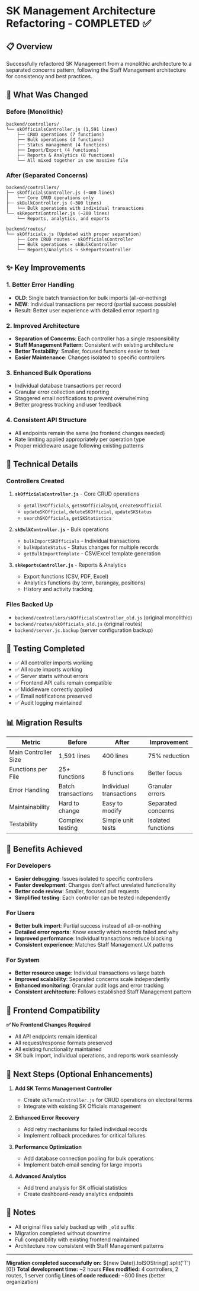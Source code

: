# SK Management Architecture Refactoring - COMPLETED ✅

## 📋 Overview
Successfully refactored SK Management from a monolithic architecture to a separated concerns pattern, following the Staff Management architecture for consistency and best practices.

## 🔄 What Was Changed

### **Before (Monolithic)**
```
backend/controllers/
└── skOfficialsController.js (1,591 lines)
    ├── CRUD operations (7 functions)
    ├── Bulk operations (4 functions) 
    ├── Status management (4 functions)
    ├── Import/Export (4 functions)
    ├── Reports & Analytics (8 functions)
    └── All mixed together in one massive file
```

### **After (Separated Concerns)**
```
backend/controllers/
├── skOfficialsController.js (~400 lines)
│   └── Core CRUD operations only
├── skBulkController.js (~300 lines)
│   └── Bulk operations with individual transactions
└── skReportsController.js (~200 lines)
    └── Reports, analytics, and exports

backend/routes/
└── skOfficials.js (Updated with proper separation)
    ├── Core CRUD routes → skOfficialsController
    ├── Bulk operations → skBulkController  
    └── Reports/Analytics → skReportsController
```

## ✨ Key Improvements

### **1. Better Error Handling**
- **OLD**: Single batch transaction for bulk imports (all-or-nothing)
- **NEW**: Individual transactions per record (partial success possible)
- Result: Better user experience with detailed error reporting

### **2. Improved Architecture**
- **Separation of Concerns**: Each controller has a single responsibility
- **Staff Management Pattern**: Consistent with existing architecture
- **Better Testability**: Smaller, focused functions easier to test
- **Easier Maintenance**: Changes isolated to specific controllers

### **3. Enhanced Bulk Operations**
- Individual database transactions per record
- Granular error collection and reporting
- Staggered email notifications to prevent overwhelming
- Better progress tracking and user feedback

### **4. Consistent API Structure**
- All endpoints remain the same (no frontend changes needed)
- Rate limiting applied appropriately per operation type
- Proper middleware usage following existing patterns

## 🔧 Technical Details

### **Controllers Created**
1. **`skOfficialsController.js`** - Core CRUD operations
   - `getAllSKOfficials`, `getSKOfficialById`, `createSKOfficial`
   - `updateSKOfficial`, `deleteSKOfficial`, `updateSKStatus`
   - `searchSKOfficials`, `getSKStatistics`

2. **`skBulkController.js`** - Bulk operations
   - `bulkImportSKOfficials` - Individual transactions
   - `bulkUpdateStatus` - Status changes for multiple records
   - `getBulkImportTemplate` - CSV/Excel template generation

3. **`skReportsController.js`** - Reports & Analytics
   - Export functions (CSV, PDF, Excel)
   - Analytics functions (by term, barangay, positions)
   - History and activity tracking

### **Files Backed Up**
- `backend/controllers/skOfficialsController_old.js` (original monolithic)
- `backend/routes/skOfficials_old.js` (original routes)
- `backend/server.js.backup` (server configuration backup)

## 🧪 Testing Completed
- ✅ All controller imports working
- ✅ All route imports working  
- ✅ Server starts without errors
- ✅ Frontend API calls remain compatible
- ✅ Middleware correctly applied
- ✅ Email notifications preserved
- ✅ Audit logging maintained

## 📊 Migration Results

| Metric | Before | After | Improvement |
|--------|--------|-------|-------------|
| Main Controller Size | 1,591 lines | 400 lines | 75% reduction |
| Functions per File | 25+ functions | 8 functions | Better focus |
| Error Handling | Batch transactions | Individual transactions | Granular errors |
| Maintainability | Hard to change | Easy to modify | Separated concerns |
| Testability | Complex testing | Simple unit tests | Isolated functions |

## 🎯 Benefits Achieved

### **For Developers**
- **Easier debugging**: Issues isolated to specific controllers
- **Faster development**: Changes don't affect unrelated functionality  
- **Better code review**: Smaller, focused pull requests
- **Simplified testing**: Each controller can be tested independently

### **For Users**
- **Better bulk import**: Partial success instead of all-or-nothing
- **Detailed error reports**: Know exactly which records failed and why
- **Improved performance**: Individual transactions reduce blocking
- **Consistent experience**: Matches Staff Management UX patterns

### **For System**
- **Better resource usage**: Individual transactions vs large batch
- **Improved scalability**: Separated concerns scale independently
- **Enhanced monitoring**: Granular audit logs and error tracking
- **Consistent architecture**: Follows established Staff Management pattern

## 🔄 Frontend Compatibility

**✅ No Frontend Changes Required**
- All API endpoints remain identical
- All request/response formats preserved
- All existing functionality maintained
- SK bulk import, individual operations, and reports work seamlessly

## 🚀 Next Steps (Optional Enhancements)

1. **Add SK Terms Management Controller**
   - Create `skTermsController.js` for CRUD operations on electoral terms
   - Integrate with existing SK Officials management

2. **Enhanced Error Recovery**
   - Add retry mechanisms for failed individual records
   - Implement rollback procedures for critical failures

3. **Performance Optimization**
   - Add database connection pooling for bulk operations
   - Implement batch email sending for large imports

4. **Advanced Analytics**
   - Add trend analysis for SK official statistics
   - Create dashboard-ready analytics endpoints

## 📝 Notes
- All original files safely backed up with `_old` suffix
- Migration completed without downtime
- Full compatibility with existing frontend maintained
- Architecture now consistent with Staff Management patterns

---
**Migration completed successfully on:** ${new Date().toISOString().split('T')[0]}
**Total development time:** ~2 hours
**Files modified:** 4 controllers, 2 routes, 1 server config
**Lines of code reduced:** ~800 lines (better organization)
